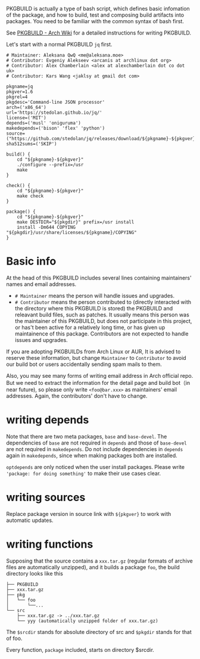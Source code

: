 PKGBUILD is actually a type of bash script, which defines basic infomation of the package, and how to build, test and composing build artifacts into packages. You need to be familiar with the common syntax of bash first.

See [PKGBUILD - Arch Wiki](https://wiki.archlinux.org/title/PKGBUILD#Version) for a detailed instructions for writing PKGBUILD.

Let's start with a normal PKGBUILD `jq` first.
```
# Maintainer: Aleksana QwQ <me@aleksana.moe>
# Contributor: Evgeniy Alekseev <arcanis at archlinux dot org>
# Contributor: Alex Chamberlain <alex at alexchamberlain dot co dot uk>
# Contributor: Kars Wang <jaklsy at gmail dot com>

pkgname=jq
pkgver=1.6
pkgrel=4
pkgdesc='Command-line JSON processor'
arch=('x86_64')
url='https://stedolan.github.io/jq/'
license=('MIT')
depends=('musl' 'oniguruma')
makedepends=('bison' 'flex' 'python')
source=("https://github.com/stedolan/jq/releases/download/${pkgname}-${pkgver}/${pkgname}-${pkgver}.tar.gz")
sha512sums=('SKIP')

build() {
    cd "${pkgname}-${pkgver}"
    ./configure --prefix=/usr
    make
}

check() {
    cd "${pkgname}-${pkgver}"
    make check
}

package() {
    cd "${pkgname}-${pkgver}"
    make DESTDIR="${pkgdir}" prefix=/usr install
    install -Dm644 COPYING "${pkgdir}/usr/share/licenses/${pkgname}/COPYING"
}
```

# Basic info
At the head of this PKGBUILD includes several lines containing maintainers' names and email addresses. 
- `# Maintainer` means the person will handle issues and upgrades. 
- `# Contributor` means the person contributed to (directly interacted with the directory where this PKGBUILD is stored) the PKGBUILD and releavant build files, such as patches. It usually means this person was the maintainer of this PKGBUILD, but does not participate in this project, or has't been active for a relatively long time, or has given up maintainence of this package. Contributors are not expected to handle issues and upgrades.

If you are adopting PKGBUILDs from Arch Linux or AUR, It is advised to reserve these information, but change `Maintainer` to `Contributor` to avoid our build bot or users accidentally sending spam mails to them.

Also, you may see many forms of writing email address in Arch official repo. But we need to extract the information for the detail page and build bot（in near future), so please only write `<foo@bar.xxx>` as maintainers' email addresses. Again, the contributors' don't have to change.

# writing depends
Note that there are two meta packages, `base` and `base-devel`. The dependencies of `base` are not required in `depends` and those of `base-devel` are not required in `makedepends`. Do not include dependencies in `depends` again in `makedepends`, since when making packages both are installed. 

`optdepends` are only noticed when the user install packages. Please write `'package: for doing something'` to make their use cases clear.

# writing sources
Replace package version in source link with `${pkgver}` to work with automatic updates.

# writing functions
Supposing that the source contains a `xxx.tar.gz` (regular formats of archive files are automatically unzipped), and it builds a package `foo`, the build directory looks like this
```
├── PKGBUILD
├── xxx.tar.gz
├── pkg
│   └── foo
│       └──...
└── src
    ├── xxx.tar.gz -> ../xxx.tar.gz
    └── yyy (automatically unzipped folder of xxx.tar.gz)
```
The `$srcdir` stands for absolute directory of src and `$pkgdir` stands for that of foo.

Every function, `package` included, starts on directory $srcdir.